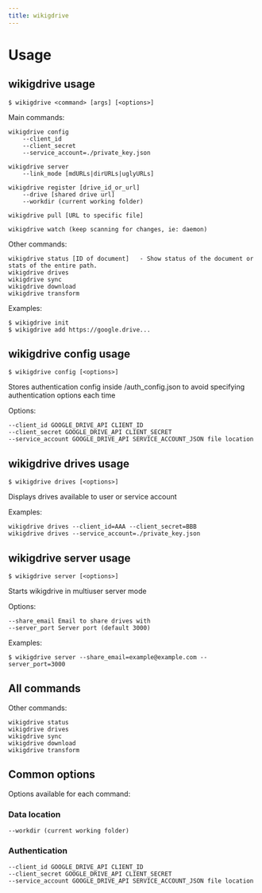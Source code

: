 ```yaml
---
title: wikigdrive
---
```

# Usage

## wikigdrive usage

    $ wikigdrive <command> [args] [<options>]

Main commands:

    wikigdrive config
        --client_id
        --client_secret
        --service_account=./private_key.json

    wikigdrive server
        --link_mode [mdURLs|dirURLs|uglyURLs]

    wikigdrive register [drive_id_or_url]
        --drive [shared drive url]
        --workdir (current working folder)

    wikigdrive pull [URL to specific file]

    wikigdrive watch (keep scanning for changes, ie: daemon)

Other commands:

    wikigdrive status [ID of document]   - Show status of the document or stats of the entire path.
    wikigdrive drives
    wikigdrive sync
    wikigdrive download
    wikigdrive transform

Examples:

    $ wikigdrive init
    $ wikigdrive add https://google.drive...

## wikigdrive config usage

    $ wikigdrive config [<options>]

Stores authentication config inside <workdir>/auth_config.json to avoid specifying authentication options each time 

Options:

    --client_id GOOGLE_DRIVE_API CLIENT_ID
    --client_secret GOOGLE_DRIVE_API CLIENT_SECRET
    --service_account GOOGLE_DRIVE_API SERVICE_ACCOUNT_JSON file location

## wikigdrive drives usage

    $ wikigdrive drives [<options>]

Displays drives available to user or service account

Examples:
    
    wikigdrive drives --client_id=AAA --client_secret=BBB
    wikigdrive drives --service_account=./private_key.json

## wikigdrive server usage

    $ wikigdrive server [<options>]

Starts wikigdrive in multiuser server mode

Options:

    --share_email Email to share drives with
    --server_port Server port (default 3000)

Examples:

    $ wikigdrive server --share_email=example@example.com --server_port=3000

## All commands

Other commands:

    wikigdrive status
    wikigdrive drives
    wikigdrive sync
    wikigdrive download
    wikigdrive transform

## Common options

Options available for each command:

### Data location

    --workdir (current working folder)

### Authentication

    --client_id GOOGLE_DRIVE_API CLIENT_ID
    --client_secret GOOGLE_DRIVE_API CLIENT_SECRET
    --service_account GOOGLE_DRIVE_API SERVICE_ACCOUNT_JSON file location
